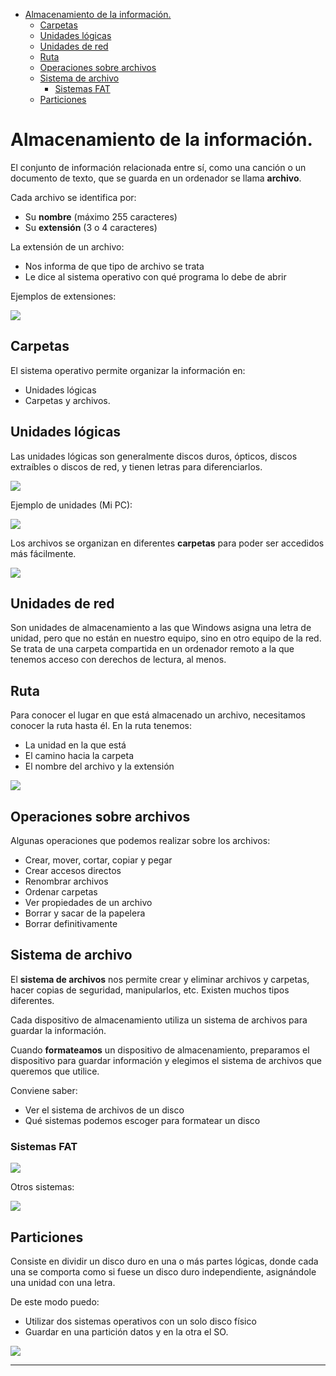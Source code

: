 - [Almacenamiento de la información.](#almacenamiento-de-la-informaci%c3%b3n)
  - [Carpetas](#carpetas)
  - [Unidades lógicas](#unidades-l%c3%b3gicas)
  - [Unidades de red](#unidades-de-red)
  - [Ruta](#ruta)
  - [Operaciones sobre archivos](#operaciones-sobre-archivos)
  - [Sistema de archivo](#sistema-de-archivo)
    - [Sistemas FAT](#sistemas-fat)
  - [Particiones](#particiones)

# Almacenamiento de la información. 

El conjunto de información relacionada entre sí, como una canción o un documento de texto, que se guarda en un ordenador se llama **archivo**.

Cada archivo se identifica por:

- Su **nombre** (máximo 255 caracteres)
- Su **extensión** (3 o 4 caracteres)

La extensión de un archivo:

- Nos informa de que tipo de archivo se trata
- Le dice al sistema operativo con qué programa lo debe de abrir

Ejemplos de extensiones:

![](img/2019-09-24-08-48-40.png)

## Carpetas

El sistema operativo permite organizar la información en:

- Unidades lógicas
- Carpetas y archivos.

## Unidades lógicas

Las unidades lógicas son generalmente discos duros, ópticos, discos extraíbles o discos de red, y tienen letras para diferenciarlos.

![](img/2019-09-24-08-49-42.png)

Ejemplo de unidades (Mi PC):

![](img/2019-09-24-08-32-14.png)

Los archivos se organizan en diferentes **carpetas** para poder ser accedidos más fácilmente.

![](img/2019-09-17-08-31-42.png)

## Unidades de red

Son unidades de almacenamiento a las que Windows asigna una letra de unidad, pero que no están en nuestro equipo, sino en otro equipo de la red. Se trata de una carpeta compartida en un ordenador remoto a la que tenemos acceso con derechos de lectura, al menos.

## Ruta

Para conocer el lugar en que está almacenado un archivo, necesitamos conocer la ruta hasta él. En la ruta tenemos:

- La unidad en la que está
- El camino hacia la carpeta
- El nombre del archivo y la extensión

![](img/2019-09-17-08-32-36.png)

## Operaciones sobre archivos

Algunas operaciones que podemos realizar sobre los archivos:

- Crear, mover, cortar, copiar y pegar
- Crear accesos directos
- Renombrar archivos
- Ordenar carpetas
- Ver propiedades de un archivo
- Borrar y sacar de la papelera
- Borrar definitivamente

## Sistema de archivo

El **sistema de archivos** nos permite crear y eliminar archivos y carpetas, hacer copias de seguridad, manipularlos, etc. Existen muchos tipos diferentes.

Cada dispositivo de almacenamiento utiliza un sistema de archivos para guardar la información.

Cuando **formateamos** un dispositivo de almacenamiento, preparamos el dispositivo para guardar información y elegimos el sistema de archivos que queremos que utilice.

Conviene saber:

- Ver el sistema de archivos de un disco
- Qué sistemas podemos escoger para formatear un disco

### Sistemas FAT

![](img/2019-09-17-08-27-47.png)

Otros sistemas:

![](img/2019-09-17-08-28-37.png)

## Particiones

Consiste en dividir un disco duro en una o más partes lógicas, donde cada una se comporta como si fuese un disco duro independiente, asignándole una unidad con una letra.

De este modo puedo:

- Utilizar dos sistemas operativos con un solo disco físico
- Guardar en una partición datos y en la otra el SO.

![](img/2019-09-17-08-21-39.png)
****